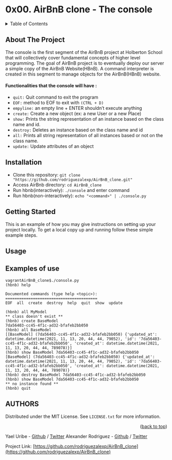 # 0x00. AirBnB clone - The console
<div id="top"></div>

<!-- TABLE OF CONTENTS -->
<details>
  <summary>Table of Contents</summary>
  <ol>
    <li>
      <a href="#about-the-project">About The Project</a>
    </li>
    <li>
      <a href="#getting-started">Getting Started</a>
      <ul>
        <li><a href="#installation">Installation</a></li>
      </ul>
    </li>
    <li><a href="#usage">Usage</a></li>
  </ol>
</details>


<!-- ABOUT THE PROJECT -->
## About The Project

The console is the first segment of the AirBnB project at Holberton School that will collectively cover fundamental concepts of higher level programming. The goal of AirBnB project is to eventually deploy our server a simple copy of the AirBnB Website(HBnB). A command interpreter is created in this segment to manage objects for the AirBnB(HBnB) website.

#### Functionalities that the console will have :

* `quit:` Quit command to exit the program
* `EOF:` method to EOF to exit with `(CTRL + D)`
* `empyline:` an empty line + ENTER shouldn’t execute anything
* `create:` Create a new object (ex: a new User or a new Place)
* `show:` Prints the string representation of an instance based on the class name and id. 
* `destroy:` Deletes an instance based on the class name and id
* `all:` Prints all string representation of all instances based or not on the class name. 
* `update:` Update attributes of an object

<!-- ISTALLATION -->

## Installation
* Clone this repository: `git clone "https://github.com/rodriguezalexp/AirBnB_clone.git"`
* Access AirBnb directory: `cd AirBnB_clone`
* Run hbnb(interactively): `./console` and enter command
* Run hbnb(non-interactively): `echo "<command>" | ./console.py`

<!-- GETTING STARTED -->
## Getting Started

This is an example of how you may give instructions on setting up your project locally.
To get a local copy up and running follow these simple example steps.

## Usage

## Examples of use
```
vagrantAirBnB_clone$./console.py
(hbnb) help

Documented commands (type help <topic>):
========================================
EOF  all  create  destroy  help  quit  show  update

(hbnb) all MyModel
** class doesn't exist **
(hbnb) create BaseModel
7da56403-cc45-4f1c-ad32-bfafeb2bb050
(hbnb) all BaseModel
[[BaseModel] (7da56403-cc45-4f1c-ad32-bfafeb2bb050) {'updated_at': datetime.datetime(2021, 11, 13, 20, 44, 44, 79052), 'id': '7da56403-cc45-4f1c-ad32-bfafeb2bb050', 'created_at': datetime.datetime(2021, 11, 13, 20, 44, 44, 789078)}]
(hbnb) show BaseModel 7da56403-cc45-4f1c-ad32-bfafeb2bb050
[BaseModel] (7da56403-cc45-4f1c-ad32-bfafeb2bb050) {'updated_at': datetime.datetime(2021, 11, 13, 20, 44, 44, 79052), 'id': '7da56403-cc45-4f1c-ad32-bfafeb2bb050', 'created_at': datetime.datetime(2021, 11, 13, 20, 44, 44, 789078)}
(hbnb) destroy BaseModel 7da56403-cc45-4f1c-ad32-bfafeb2bb050
(hbnb) show BaseModel 7da56403-cc45-4f1c-ad32-bfafeb2bb050
** no instance found **
(hbnb) quit
```

<!-- AUTHORS -->
## AUTHORS

Distributed under the MIT License. See `LICENSE.txt` for more information.

<p align="right">(<a href="#top">back to top</a>)</p>

Yael Uribe - [Github](https://github.com/YaelUribe) / [Twitter](https://twitter.com/NeisseriaGI) 
Alexander Rodriguez - [Github](https://github.com/rodriguezalexp) / [Twitter](https://twitter.com/rodriguezalexp) 


Project Link: [https://github.com/rodriguezalexp/AirBnB_clone](https://github.com/rodriguezalexp/AirBnB_clone)


